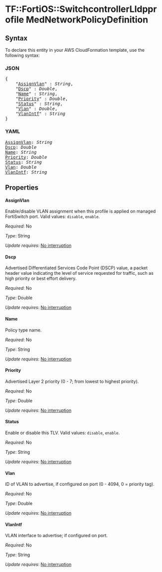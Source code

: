 # TF::FortiOS::SwitchcontrollerLldpprofile MedNetworkPolicyDefinition

## Syntax

To declare this entity in your AWS CloudFormation template, use the following syntax:

### JSON

<pre>
{
    "<a href="#assignvlan" title="AssignVlan">AssignVlan</a>" : <i>String</i>,
    "<a href="#dscp" title="Dscp">Dscp</a>" : <i>Double</i>,
    "<a href="#name" title="Name">Name</a>" : <i>String</i>,
    "<a href="#priority" title="Priority">Priority</a>" : <i>Double</i>,
    "<a href="#status" title="Status">Status</a>" : <i>String</i>,
    "<a href="#vlan" title="Vlan">Vlan</a>" : <i>Double</i>,
    "<a href="#vlanintf" title="VlanIntf">VlanIntf</a>" : <i>String</i>
}
</pre>

### YAML

<pre>
<a href="#assignvlan" title="AssignVlan">AssignVlan</a>: <i>String</i>
<a href="#dscp" title="Dscp">Dscp</a>: <i>Double</i>
<a href="#name" title="Name">Name</a>: <i>String</i>
<a href="#priority" title="Priority">Priority</a>: <i>Double</i>
<a href="#status" title="Status">Status</a>: <i>String</i>
<a href="#vlan" title="Vlan">Vlan</a>: <i>Double</i>
<a href="#vlanintf" title="VlanIntf">VlanIntf</a>: <i>String</i>
</pre>

## Properties

#### AssignVlan

Enable/disable VLAN assignment when this profile is applied on managed FortiSwitch port. Valid values: `disable`, `enable`.

_Required_: No

_Type_: String

_Update requires_: [No interruption](https://docs.aws.amazon.com/AWSCloudFormation/latest/UserGuide/using-cfn-updating-stacks-update-behaviors.html#update-no-interrupt)

#### Dscp

Advertised Differentiated Services Code Point (DSCP) value, a packet header value indicating the level of service requested for traffic, such as high priority or best effort delivery.

_Required_: No

_Type_: Double

_Update requires_: [No interruption](https://docs.aws.amazon.com/AWSCloudFormation/latest/UserGuide/using-cfn-updating-stacks-update-behaviors.html#update-no-interrupt)

#### Name

Policy type name.

_Required_: No

_Type_: String

_Update requires_: [No interruption](https://docs.aws.amazon.com/AWSCloudFormation/latest/UserGuide/using-cfn-updating-stacks-update-behaviors.html#update-no-interrupt)

#### Priority

Advertised Layer 2 priority (0 - 7; from lowest to highest priority).

_Required_: No

_Type_: Double

_Update requires_: [No interruption](https://docs.aws.amazon.com/AWSCloudFormation/latest/UserGuide/using-cfn-updating-stacks-update-behaviors.html#update-no-interrupt)

#### Status

Enable or disable this TLV. Valid values: `disable`, `enable`.

_Required_: No

_Type_: String

_Update requires_: [No interruption](https://docs.aws.amazon.com/AWSCloudFormation/latest/UserGuide/using-cfn-updating-stacks-update-behaviors.html#update-no-interrupt)

#### Vlan

ID of VLAN to advertise, if configured on port (0 - 4094, 0 = priority tag).

_Required_: No

_Type_: Double

_Update requires_: [No interruption](https://docs.aws.amazon.com/AWSCloudFormation/latest/UserGuide/using-cfn-updating-stacks-update-behaviors.html#update-no-interrupt)

#### VlanIntf

VLAN interface to advertise; if configured on port.

_Required_: No

_Type_: String

_Update requires_: [No interruption](https://docs.aws.amazon.com/AWSCloudFormation/latest/UserGuide/using-cfn-updating-stacks-update-behaviors.html#update-no-interrupt)

